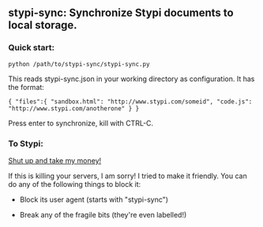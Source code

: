 ## stypi-sync: Synchronize Stypi documents to local storage.

### Quick start:

`python /path/to/stypi-sync/stypi-sync.py`

This reads stypi-sync.json in your working directory as configuration. It has the format:

`{
    "files":{
        "sandbox.html": "http://www.stypi.com/someid",
        "code.js": "http://www.stypi.com/anotherone"
    }
}`

Press enter to synchronize, kill with CTRL-C.

### To Stypi:

<a href="http://thumbs.reddit.com/t5_2sge2.png?v=42c4df73d1c4ad6037eaacd920ffe32e">Shut up and take my money!</a>

If this is killing your servers, I am sorry! I tried to make it friendly.
You can do any of the following things to block it:

 * Block its user agent (starts with "stypi-sync")

 * Break any of the fragile bits (they're even labelled!)
